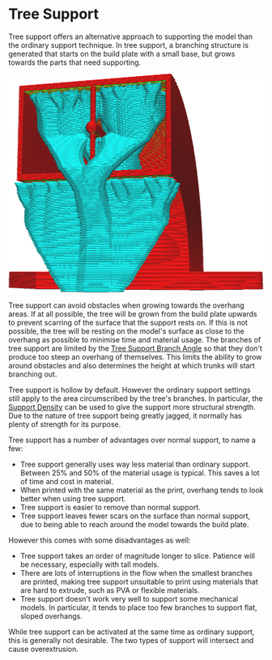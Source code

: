 Tree Support
====
Tree support offers an alternative approach to supporting the model than the ordinary support technique. In tree support, a branching structure is generated that starts on the build plate with a small base, but grows towards the parts that need supporting.

![A tree-like structure supports the overhang](../images/support_structure_tree.png)

Tree support can avoid obstacles when growing towards the overhang areas. If at all possible, the tree will be grown from the build plate upwards to prevent scarring of the surface that the support rests on. If this is not possible, the tree will be resting on the model's surface as close to the overhang as possible to minimise time and material usage. The branches of tree support are limited by the [Tree Support Branch Angle](support_tree_angle.md) so that they don't produce too steep an overhang of themselves. This limits the ability to grow around obstacles and also determines the height at which trunks will start branching out.

Tree support is hollow by default. However the ordinary support settings still apply to the area circumscribed by the tree's branches. In particular, the [Support Density](../support/support_infill_rate.md) can be used to give the support more structural strength. Due to the nature of tree support being greatly jagged, it normally has plenty of strength for its purpose.

Tree support has a number of advantages over normal support, to name a few:
* Tree support generally uses way less material than ordinary support. Between 25% and 50% of the material usage is typical. This saves a lot of time and cost in material.
* When printed with the same material as the print, overhang tends to look better when using tree support.
* Tree support is easier to remove than normal support.
* Tree support leaves fewer scars on the surface than normal support, due to being able to reach around the model towards the build plate.

However this comes with some disadvantages as well:
* Tree support takes an order of magnitude longer to slice. Patience will be necessary, especially with tall models.
* There are lots of interruptions in the flow when the smallest branches are printed, making tree support unsuitable to print using materials that are hard to extrude, such as PVA or flexible materials.
* Tree support doesn't work very well to support some mechanical models. In particular, it tends to place too few branches to support flat, sloped overhangs.

While tree support can be activated at the same time as ordinary support, this is generally not desirable. The two types of support will intersect and cause overextrusion.